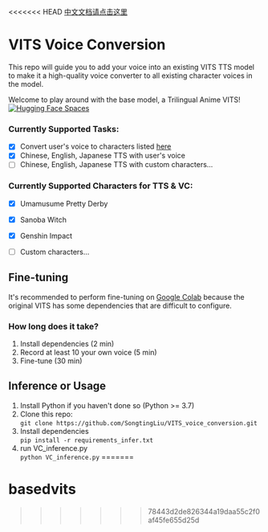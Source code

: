 <<<<<<< HEAD
[中文文档请点击这里](https://github.com/SongtingLiu/VITS_voice_conversion/blob/main/README_CN.md)
# VITS Voice Conversion
This repo will guide you to add your voice into an existing VITS TTS model
to make it a high-quality voice converter to all existing character voices in the model.  

Welcome to play around with the base model, a Trilingual Anime VITS!
[![Hugging Face Spaces](https://img.shields.io/badge/%F0%9F%A4%97%20Hugging%20Face-Spaces-blue)](https://huggingface.co/spaces/Plachta/VITS-Umamusume-voice-synthesizer)

### Currently Supported Tasks:
- [x] Convert user's voice to characters listed [here](https://github.com/SongtingLiu/VITS_voice_conversion/blob/main/configs/finetune_speaker.json)
- [x] Chinese, English, Japanese TTS with user's voice
- [ ] Chinese, English, Japanese TTS with custom characters...

### Currently Supported Characters for TTS & VC:
- [x] Umamusume Pretty Derby
- [x] Sanoba Witch
- [x] Genshin Impact
- [ ] Custom characters...




## Fine-tuning
It's recommended to perform fine-tuning on [Google Colab](https://colab.research.google.com/drive/1omMhfYKrAAQ7a6zOCsyqpla-wU-QyfZn?usp=sharing)
because the original VITS has some dependencies that are difficult to configure.

### How long does it take?
1. Install dependencies (2 min)
2. Record at least 10 your own voice (5 min)
3. Fine-tune (30 min)

## Inference or Usage

1. Install Python if you haven't done so (Python >= 3.7)
2. Clone this repo:  
`git clone https://github.com/SongtingLiu/VITS_voice_conversion.git`
3. Install dependencies  
`pip install -r requirements_infer.txt`
4. run VC_inference.py  
`python VC_inference.py`
=======
# basedvits
>>>>>>> 78443d2de826344a19daa55c2f0af45fe655d25d
